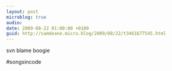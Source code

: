 ```yaml
---
layout: post
microblog: true
audio: 
date: 2009-08-22 01:00:00 +0100
guid: http://samdeane.micro.blog/2009/08/22/t3461677545.html
---
```

svn blame boogie

#songsincode

